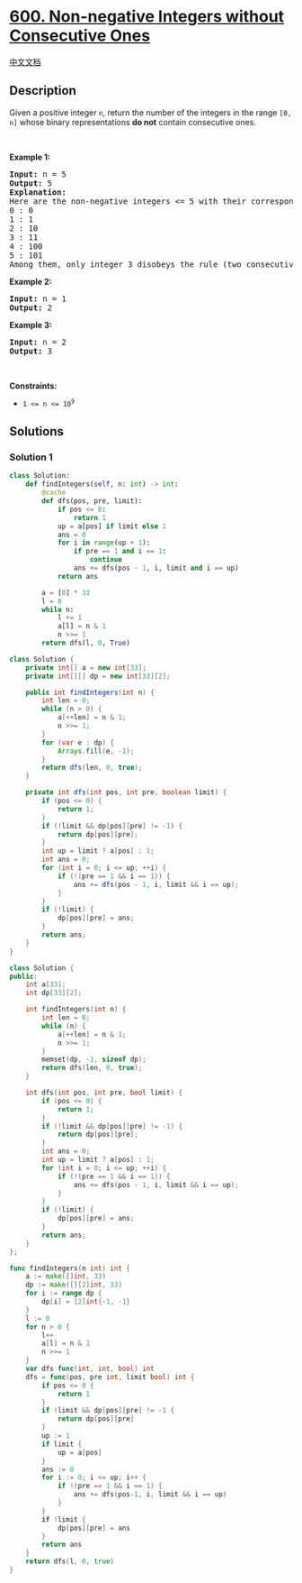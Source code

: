 # [600. Non-negative Integers without Consecutive Ones](https://leetcode.com/problems/non-negative-integers-without-consecutive-ones)

[中文文档](/solution/0600-0699/0600.Non-negative%20Integers%20without%20Consecutive%20Ones/README.md)

## Description

<p>Given a positive integer <code>n</code>, return the number of the integers in the range <code>[0, n]</code> whose binary representations <strong>do not</strong> contain consecutive ones.</p>

<p>&nbsp;</p>
<p><strong class="example">Example 1:</strong></p>

<pre>
<strong>Input:</strong> n = 5
<strong>Output:</strong> 5
<strong>Explanation:</strong>
Here are the non-negative integers &lt;= 5 with their corresponding binary representations:
0 : 0
1 : 1
2 : 10
3 : 11
4 : 100
5 : 101
Among them, only integer 3 disobeys the rule (two consecutive ones) and the other 5 satisfy the rule. 
</pre>

<p><strong class="example">Example 2:</strong></p>

<pre>
<strong>Input:</strong> n = 1
<strong>Output:</strong> 2
</pre>

<p><strong class="example">Example 3:</strong></p>

<pre>
<strong>Input:</strong> n = 2
<strong>Output:</strong> 3
</pre>

<p>&nbsp;</p>
<p><strong>Constraints:</strong></p>

<ul>
	<li><code>1 &lt;= n &lt;= 10<sup>9</sup></code></li>
</ul>

## Solutions

### Solution 1

<!-- tabs:start -->

```python
class Solution:
    def findIntegers(self, n: int) -> int:
        @cache
        def dfs(pos, pre, limit):
            if pos <= 0:
                return 1
            up = a[pos] if limit else 1
            ans = 0
            for i in range(up + 1):
                if pre == 1 and i == 1:
                    continue
                ans += dfs(pos - 1, i, limit and i == up)
            return ans

        a = [0] * 33
        l = 0
        while n:
            l += 1
            a[l] = n & 1
            n >>= 1
        return dfs(l, 0, True)
```

```java
class Solution {
    private int[] a = new int[33];
    private int[][] dp = new int[33][2];

    public int findIntegers(int n) {
        int len = 0;
        while (n > 0) {
            a[++len] = n & 1;
            n >>= 1;
        }
        for (var e : dp) {
            Arrays.fill(e, -1);
        }
        return dfs(len, 0, true);
    }

    private int dfs(int pos, int pre, boolean limit) {
        if (pos <= 0) {
            return 1;
        }
        if (!limit && dp[pos][pre] != -1) {
            return dp[pos][pre];
        }
        int up = limit ? a[pos] : 1;
        int ans = 0;
        for (int i = 0; i <= up; ++i) {
            if (!(pre == 1 && i == 1)) {
                ans += dfs(pos - 1, i, limit && i == up);
            }
        }
        if (!limit) {
            dp[pos][pre] = ans;
        }
        return ans;
    }
}
```

```cpp
class Solution {
public:
    int a[33];
    int dp[33][2];

    int findIntegers(int n) {
        int len = 0;
        while (n) {
            a[++len] = n & 1;
            n >>= 1;
        }
        memset(dp, -1, sizeof dp);
        return dfs(len, 0, true);
    }

    int dfs(int pos, int pre, bool limit) {
        if (pos <= 0) {
            return 1;
        }
        if (!limit && dp[pos][pre] != -1) {
            return dp[pos][pre];
        }
        int ans = 0;
        int up = limit ? a[pos] : 1;
        for (int i = 0; i <= up; ++i) {
            if (!(pre == 1 && i == 1)) {
                ans += dfs(pos - 1, i, limit && i == up);
            }
        }
        if (!limit) {
            dp[pos][pre] = ans;
        }
        return ans;
    }
};
```

```go
func findIntegers(n int) int {
	a := make([]int, 33)
	dp := make([][2]int, 33)
	for i := range dp {
		dp[i] = [2]int{-1, -1}
	}
	l := 0
	for n > 0 {
		l++
		a[l] = n & 1
		n >>= 1
	}
	var dfs func(int, int, bool) int
	dfs = func(pos, pre int, limit bool) int {
		if pos <= 0 {
			return 1
		}
		if !limit && dp[pos][pre] != -1 {
			return dp[pos][pre]
		}
		up := 1
		if limit {
			up = a[pos]
		}
		ans := 0
		for i := 0; i <= up; i++ {
			if !(pre == 1 && i == 1) {
				ans += dfs(pos-1, i, limit && i == up)
			}
		}
		if !limit {
			dp[pos][pre] = ans
		}
		return ans
	}
	return dfs(l, 0, true)
}
```

<!-- tabs:end -->

<!-- end -->
